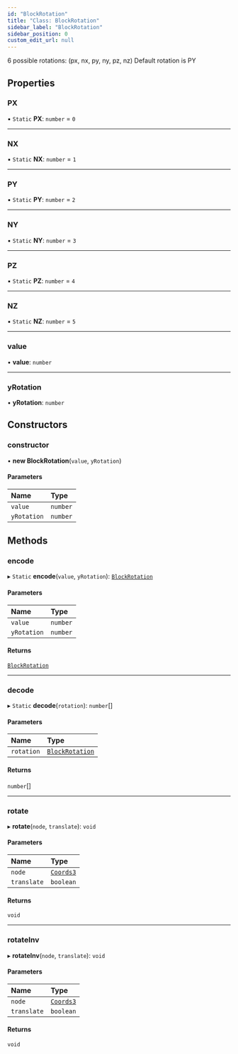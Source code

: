 ```yaml
---
id: "BlockRotation"
title: "Class: BlockRotation"
sidebar_label: "BlockRotation"
sidebar_position: 0
custom_edit_url: null
---
```


6 possible rotations: (px, nx, py, ny, pz, nz)
Default rotation is PY

## Properties

### PX

▪ `Static` **PX**: `number` = `0`

___

### NX

▪ `Static` **NX**: `number` = `1`

___

### PY

▪ `Static` **PY**: `number` = `2`

___

### NY

▪ `Static` **NY**: `number` = `3`

___

### PZ

▪ `Static` **PZ**: `number` = `4`

___

### NZ

▪ `Static` **NZ**: `number` = `5`

___

### value

• **value**: `number`

___

### yRotation

• **yRotation**: `number`

## Constructors

### constructor

• **new BlockRotation**(`value`, `yRotation`)

#### Parameters

| Name | Type |
| :------ | :------ |
| `value` | `number` |
| `yRotation` | `number` |

## Methods

### encode

▸ `Static` **encode**(`value`, `yRotation`): [`BlockRotation`](BlockRotation.md)

#### Parameters

| Name | Type |
| :------ | :------ |
| `value` | `number` |
| `yRotation` | `number` |

#### Returns

[`BlockRotation`](BlockRotation.md)

___

### decode

▸ `Static` **decode**(`rotation`): `number`[]

#### Parameters

| Name | Type |
| :------ | :------ |
| `rotation` | [`BlockRotation`](BlockRotation.md) |

#### Returns

`number`[]

___

### rotate

▸ **rotate**(`node`, `translate`): `void`

#### Parameters

| Name | Type |
| :------ | :------ |
| `node` | [`Coords3`](../modules.md#coords3-92) |
| `translate` | `boolean` |

#### Returns

`void`

___

### rotateInv

▸ **rotateInv**(`node`, `translate`): `void`

#### Parameters

| Name | Type |
| :------ | :------ |
| `node` | [`Coords3`](../modules.md#coords3-92) |
| `translate` | `boolean` |

#### Returns

`void`
